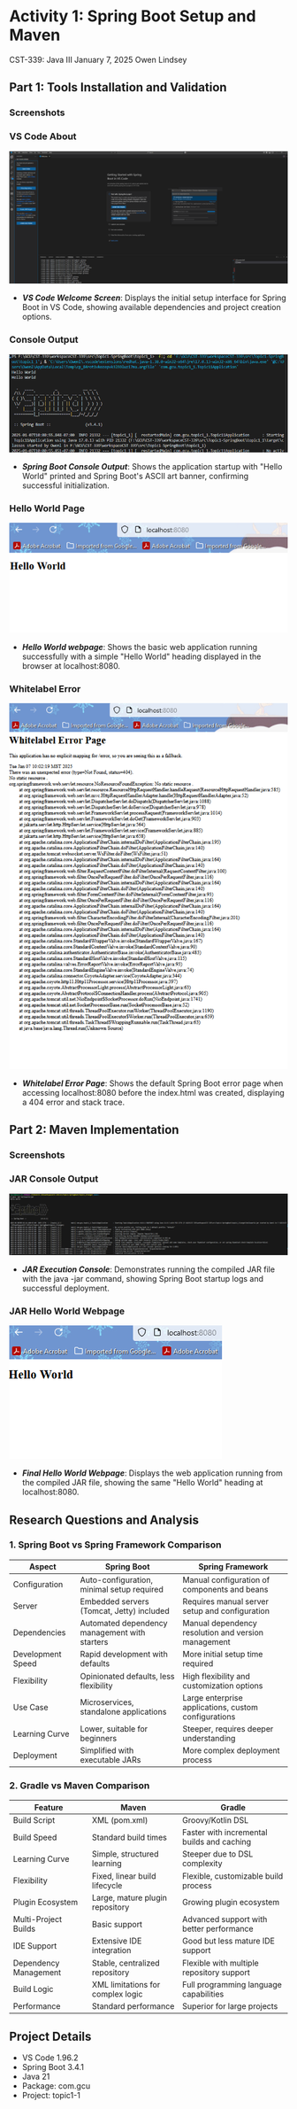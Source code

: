 # Activity 1: Spring Boot Setup and Maven
CST-339: Java III
January 7, 2025
Owen Lindsey

## Part 1: Tools Installation and Validation
### Screenshots
### VS Code About
![VS Code About](https://github.com/omniV1/CST-339/blob/main/workspaceCST-339/documentation/Topic1-SpringBoot/screenshots/SpringBootAbout.png)

- ***VS Code Welcome Screen***: Displays the initial setup interface for Spring Boot in VS Code, showing available dependencies and project creation options.

### Console Output 
![Spring Boot Run](https://github.com/omniV1/CST-339/blob/main/workspaceCST-339/documentation/Topic1-SpringBoot/screenshots/SpringBootHelloWorldRun.png)

- ***Spring Boot Console Output***: Shows the application startup with "Hello World" printed and Spring Boot's ASCII art banner, confirming successful initialization.

### Hello World Page
![Hello World](https://github.com/omniV1/CST-339/blob/main/workspaceCST-339/documentation/Topic1-SpringBoot/screenshots/LocalHost8080-HelloWorld.png)

- ***Hello World webpage***: Shows the basic web application running successfully with a simple "Hello World" heading displayed in the browser at localhost:8080.

### Whitelabel Error
![Whitelabel](https://github.com/omniV1/CST-339/blob/main/workspaceCST-339/documentation/Topic1-SpringBoot/screenshots/LocalHost-WhiteLabelError.png)

- ***Whitelabel Error Page***: Shows the default Spring Boot error page when accessing localhost:8080 before the index.html was created, displaying a 404 error and stack trace.

## Part 2: Maven Implementation
### Screenshots 

### JAR Console Output
![JAR Console](https://github.com/omniV1/CST-339/blob/main/workspaceCST-339/documentation/Topic1-SpringBoot/screenshots/jar%20console%20output.png)

- ***JAR Execution Console***: Demonstrates running the compiled JAR file with the java -jar command, showing Spring Boot startup logs and successful deployment.

### JAR Hello World Webpage
![JAR Webpage](https://github.com/omniV1/CST-339/blob/main/workspaceCST-339/documentation/Topic1-SpringBoot/screenshots/jar%20Hello%20World%20webpage.png)

- ***Final Hello World Webpage***: Displays the web application running from the compiled JAR file, showing the same "Hello World" heading at localhost:8080.

## Research Questions and Analysis

### 1. Spring Boot vs Spring Framework Comparison

| Aspect | Spring Boot | Spring Framework |
|--------|-------------|------------------|
| Configuration | Auto-configuration, minimal setup required | Manual configuration of components and beans |
| Server | Embedded servers (Tomcat, Jetty) included | Requires manual server setup and configuration |
| Dependencies | Automated dependency management with starters | Manual dependency resolution and version management |
| Development Speed | Rapid development with defaults | More initial setup time required |
| Flexibility | Opinionated defaults, less flexibility | High flexibility and customization options |
| Use Case | Microservices, standalone applications | Large enterprise applications, custom configurations |
| Learning Curve | Lower, suitable for beginners | Steeper, requires deeper understanding |
| Deployment | Simplified with executable JARs | More complex deployment process |

### 2. Gradle vs Maven Comparison

| Feature | Maven | Gradle |
|---------|-------|--------|
| Build Script | XML (pom.xml) | Groovy/Kotlin DSL |
| Build Speed | Standard build times | Faster with incremental builds and caching |
| Learning Curve | Simple, structured learning | Steeper due to DSL complexity |
| Flexibility | Fixed, linear build lifecycle | Flexible, customizable build process |
| Plugin Ecosystem | Large, mature plugin repository | Growing plugin ecosystem |
| Multi-Project Builds | Basic support | Advanced support with better performance |
| IDE Support | Extensive IDE integration | Good but less mature IDE support |
| Dependency Management | Stable, centralized repository | Flexible with multiple repository support |
| Build Logic | XML limitations for complex logic | Full programming language capabilities |
| Performance | Standard performance | Superior for large projects |

## Project Details
- VS Code 1.96.2 
- Spring Boot 3.4.1
- Java 21
- Package: com.gcu
- Project: topic1-1
